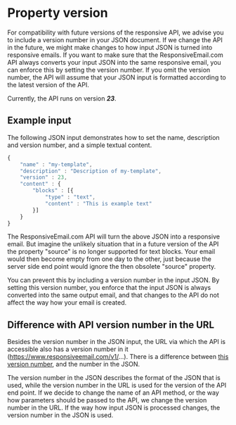 # Property version

For compatibility with future versions of the responsive API, we advise
you to include a version number in your JSON document. If we change the
API in the future, we might make changes to how input JSON is turned into 
responsive emails. If you want to make sure that the ResponsiveEmail.com
API always converts your input JSON into the same responsive email, you can 
enforce this by setting the version number. If you omit the version number, 
the API will assume that your JSON input is formatted according to the latest 
version of the API.

Currently, the API runs on version ***23***.

## Example input

The following JSON input demonstrates how to set the name, description
and version number, and a simple textual content.

```javascript
{
    "name" : "my-template",
    "description" : "Description of my-template",
    "version" : 23,
    "content" : {
        "blocks" : [{
            "type" : "text",
            "content" : "This is example text"
        }]
    }
}
```

The ResponsiveEmail.com API will turn the above JSON into a responsive email.
But imagine the unlikely situation that in a future version of the API
the property "source" is no longer supported for text blocks. Your email
would then become empty from one day to the other, just because the server
side end point would ignore the then obsolete "source" property.

You can prevent this by including a version number in the
input JSON. By setting this version number, you enforce that the input
JSON is always converted into the same output email, and that changes
to the API do not affect the way how your email is created.

## Difference with API version number in the URL

Besides the version number in the JSON input, the URL via which the
API is accessible also has a version number in it (https://www.responsiveemail.com/v1/...).
There is a difference between [this version number](../api/versions), 
and the number in the JSON.

The version number in the JSON describes the format of the JSON that is
used, while the version number in the URL is used for the version of the
API end point. If we decide to change the name of an API method, or the
way how parameters should be passed to the API, we change the version number
in the URL. If the way how input JSON is processed changes, the version
number in the JSON is used.
